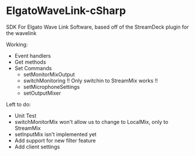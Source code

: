 # ElgatoWaveLink-cSharp
SDK For Elgato Wave Link Software, based off of the StreamDeck plugin for the wavelink

Working:
- Event handlers
- Get methods
- Set Commands
  - setMonitorMixOutput
  - switchMonitoring !! Only switchin to StreamMix works !!
  - setMicrophoneSettings
  - setOutputMixer

Left to do:
- Unit Test
- switchMonitorMix won't allow us to change to LocalMix, only to StreamMix
- setInputMix isn't implemented yet
- Add support for new filter feature
- Add client settings
